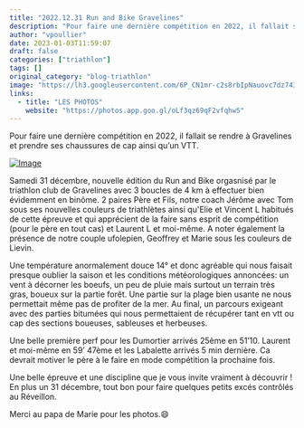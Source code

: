```yaml
---
title: "2022.12.31 Run and Bike Gravelines"
description: "Pour faire une dernière compétition en 2022, il fallait se rendre à Gravelines et prendre ses chaussures de cap ainsi qu’un VTT."
author: "vpoullier"
date: 2023-01-03T11:59:07
draft: false
categories: ["triathlon"]
tags: []
original_category: "blog-triathlon"
image: "https://lh3.googleusercontent.com/6P_CN1mr-c2s8rbIpNauovc7dz743nuzWEHU-9LMEMRbxXK0zE4xbpMtYbE4RSozbCFi6fcO5HzB9MDjw2_gf_WnL5j3c545Wt3vSHlKsq2a2y5-qOy4hzY1ZBGpSdwIZLcI9Z469ucGj_4kLx6AWNNAQa3-LZ4iclzt3LBzYusTo1feNySqbyEjTPTOHTndUAk9geEhy1a2yFsV6ikQBf_gBXePgKuZHcg1qXvjVj2QFcDgbon3lGbMXGhsMsq1f1nVp7RZgH5sueEaVdbmXXZRVsMBcbuVujtv5hL8OfJq01GlSkLOoPLCh_nwAczwyD2VPcd3_15zVV9izooeauNvMOaawWgi1-BTFLfOx3ltN2GD-sEJT9YnRO-7H-FeJcbuVL-q00AAPP_cVx7AlNR7D523g1rRZDcxpXFjbcVF_YAirDVM5pMjaL61Z1ai5vGxaLjLe0JoH-1s7NRrpn1nKGVvkNQUsXmHhf9N3YNFk0AAyjBlqeMy1AVmo3orlCdFPAD4N4bsGDQZmhleQRHUtMLRUwI4TppbfAuDZeqLn9ZDe7Hv50Z79kjr08rf6yy_zGgK_6UaXa_G2qobdizvCBbU_hYlCu4TO9sV1tlbdg5cwEqXV6-ta5K1EJKF7Athn04byGk2G5JspMJveFIWGW60Tpby6yVbFbG9WnjVA9g28hkTHl_5begSYssXdKlBoGvg3ou_W1BCS-kJQW8Y1AWVNnpU_E5wYgSWzWm5tSMdb8YTs1DKof7OToEozCdkvWxsoC-tNMiuVpj-Fk51dtOzRz6gNvz2mZqRbPbikxCEb7Vg0vVXmGAWYRcNxYI0jIItgnt1sKmSHIewAjmttQlB79d-VrRwVm9-Lv4Uc8ON3qW_Oq7e-1H_l_YgVhQZPV4sKulXlT6YYz1z4uj0Wu34VZrurlkIxScJhxGq_MY8mIeyrVxgCzCpz5yxUY6z3roUHbwGta_6vFL-JmiEFVDzdarwAnFL_pp3dLBgVVqfLRGuddg5wJE=w750-h563-no?authuser=0"
links:
  - title: "LES PHOTOS"
    website: "https://photos.app.goo.gl/oLf3qz69qF2vfqhw5"
---
```


Pour faire une dernière compétition en 2022, il fallait se rendre à Gravelines et prendre ses chaussures de cap ainsi qu’un VTT.

<!--more-->

[![Image](https://lh3.googleusercontent.com/pw/AL9nZEX4a3fvWo3bo6oBf_MujaFzvh1e6U3We_61rDprbNSyJAIgx-gBPXRCa362WiQg5jMmjidcHqAXjBdAwCbsP708aIK2SkCYW3CMoaF9jSCqFMuytUOvJHaqIEpasTawTI89ToW4J4dANe_gWCJlLgoauQ=w660-h880-no?authuser=0)](https://lh3.googleusercontent.com/pw/AL9nZEX4a3fvWo3bo6oBf_MujaFzvh1e6U3We_61rDprbNSyJAIgx-gBPXRCa362WiQg5jMmjidcHqAXjBdAwCbsP708aIK2SkCYW3CMoaF9jSCqFMuytUOvJHaqIEpasTawTI89ToW4J4dANe_gWCJlLgoauQ=w660-h880-no?authuser=0)

Samedi 31 décembre, nouvelle édition du Run and Bike orgasnisé par le triathlon club de Gravelines avec 3 boucles de 4 km à effectuer bien évidemment en binôme. 2 paires Père et Fils, notre coach Jérôme avec Tom sous ses nouvelles couleurs de triathlètes ainsi qu'Elie et Vincent L habitués de cette épreuve et qui apprécient de la faire sans esprit de compétition (pour le père en tout cas) et Laurent L et moi-même. A noter également la présence de notre couple ufolepien, Geoffrey et Marie sous les couleurs de Lievin.

Une température anormalement douce 14° et donc agréable qui nous faisait presque oublier la saison et les conditions météorologiques annoncées: un vent à décorner les boeufs, un peu de pluie mais surtout un terrain très gras, boueux sur la partie forêt. Une partie sur la plage bien usante ne nous permettait même pas de profiter de la mer. Au final, un parcours exigeant avec des parties bitumées qui nous permettaient de récupérer tant en vtt ou cap des sections boueuses, sableuses et herbeuses.

Une belle première perf pour les Dumortier arrivés 25ème en 51’10. Laurent et moi-même en 59’ 47ème et les Labalette arrivés 5 min dernière. Ca devrait motiver le père à le faire en mode compétition la prochaine fois.

Une belle épreuve et une discipline que je vous invite vraiment à découvrir&nbsp;! En plus un 31 décembre, tout bon pour faire quelques petits excés contrôlés au Réveillon. 

Merci au papa de Marie pour les photos.😄

&nbsp;